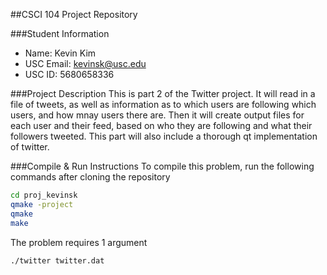 ##CSCI 104 Project Repository

###Student Information
  + Name: Kevin Kim
  + USC Email: kevinsk@usc.edu
  + USC ID: 5680658336

###Project Description
This is part 2 of the Twitter project. It will read in a file of tweets, as well as information as to which users are following which users, and how mnay users there are. Then it will create output files for each user and their feed, based on who they are following and what their followers tweeted. This part will also include a thorough qt implementation of twitter.


###Compile & Run Instructions
To compile this problem, run the following commands after cloning the repository
```bash
cd proj_kevinsk
qmake -project
qmake
make
```

The problem requires 1 argument
```bash
./twitter twitter.dat
```
